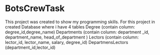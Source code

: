 # BotsCrewTask
This project was created to show my programming  skills.
For this project in created Database where i have 4 tables 
Degree (contain column: degree_id,degree_name)
Departments (contain column: department _id, department_name, head_of_department )
Lectors (contain column: lector_id, lector_name, salary, degree_id)
DepartmensLectors (department_id,lector_id)
